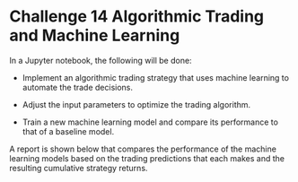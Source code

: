# Challenge 14 Algorithmic Trading and Machine Learning

In a Jupyter notebook, the following will be done:

* Implement an algorithmic trading strategy that uses machine learning to automate the trade decisions.

* Adjust the input parameters to optimize the trading algorithm.

* Train a new machine learning model and compare its performance to that of a baseline model.

A report is shown below that compares the performance of the machine learning models based on the trading predictions that each makes and the resulting cumulative strategy returns.


